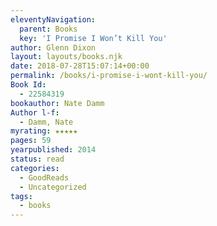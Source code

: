 ```yaml
---
eleventyNavigation:
  parent: Books
  key: 'I Promise I Won’t Kill You'
author: Glenn Dixon
layout: layouts/books.njk
date: 2018-07-28T15:07:14+00:00
permalink: /books/i-promise-i-wont-kill-you/
Book Id:
  - 22584319
bookauthor: Nate Damm
Author l-f:
  - Damm, Nate
myrating: ★★★★★
pages: 59
yearpublished: 2014
status: read
categories:
  - GoodReads
  - Uncategorized
tags:
  - books
---
```


